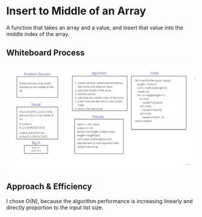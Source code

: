 # Insert to Middle of an Array

A function that takes an array and a value, and insert that value into the middle index of the array.

## Whiteboard Process

![array-insert-shift](python/code_challenges/array-insert-shift/assets/array-insert-ahift.jpg)

## Approach & Efficiency

I chose O(N), because the algorithm performance is increasing linearly and directly proportion to the input list size.
